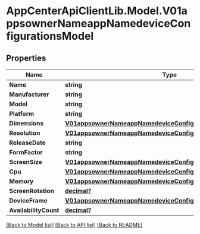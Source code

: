 # AppCenterApiClientLib.Model.V01appsownerNameappNamedeviceConfigurationsModel
## Properties

Name | Type | Description | Notes
------------ | ------------- | ------------- | -------------
**Name** | **string** |  | [optional] 
**Manufacturer** | **string** |  | [optional] 
**Model** | **string** |  | [optional] 
**Platform** | **string** |  | [optional] 
**Dimensions** | [**V01appsownerNameappNamedeviceConfigurationsModelDimensions**](V01appsownerNameappNamedeviceConfigurationsModelDimensions.md) |  | [optional] 
**Resolution** | [**V01appsownerNameappNamedeviceConfigurationsModelResolution**](V01appsownerNameappNamedeviceConfigurationsModelResolution.md) |  | [optional] 
**ReleaseDate** | **string** |  | [optional] 
**FormFactor** | **string** |  | [optional] 
**ScreenSize** | [**V01appsownerNameappNamedeviceConfigurationsModelScreenSize**](V01appsownerNameappNamedeviceConfigurationsModelScreenSize.md) |  | [optional] 
**Cpu** | [**V01appsownerNameappNamedeviceConfigurationsModelCpu**](V01appsownerNameappNamedeviceConfigurationsModelCpu.md) |  | [optional] 
**Memory** | [**V01appsownerNameappNamedeviceConfigurationsModelMemory**](V01appsownerNameappNamedeviceConfigurationsModelMemory.md) |  | [optional] 
**ScreenRotation** | [**decimal?**](BigDecimal.md) |  | [optional] 
**DeviceFrame** | [**V01appsownerNameappNamedeviceConfigurationsModelDeviceFrame**](V01appsownerNameappNamedeviceConfigurationsModelDeviceFrame.md) |  | [optional] 
**AvailabilityCount** | [**decimal?**](BigDecimal.md) |  | [optional] 

[[Back to Model list]](../README.md#documentation-for-models) [[Back to API list]](../README.md#documentation-for-api-endpoints) [[Back to README]](../README.md)

